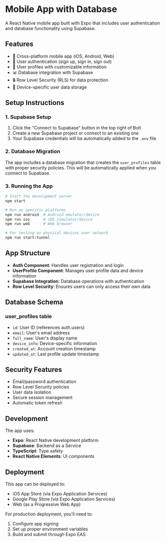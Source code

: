 # Mobile App with Database

A React Native mobile app built with Expo that includes user authentication and database functionality using Supabase.

## Features

- 📱 Cross-platform mobile app (iOS, Android, Web)
- 🔐 User authentication (sign up, sign in, sign out)
- 👤 User profiles with customizable information
- 📊 Database integration with Supabase
- 🔒 Row Level Security (RLS) for data protection
- 📱 Device-specific user data storage

## Setup Instructions

### 1. Supabase Setup

1. Click the "Connect to Supabase" button in the top right of Bolt
2. Create a new Supabase project or connect to an existing one
3. Your Supabase credentials will be automatically added to the `.env` file

### 2. Database Migration

The app includes a database migration that creates the `user_profiles` table with proper security policies. This will be automatically applied when you connect to Supabase.

### 3. Running the App

```bash
# Start the development server
npm start

# Run on specific platforms
npm run android  # Android emulator/device
npm run ios      # iOS simulator/device
npm run web      # Web browser

# For testing on physical devices over network
npm run start:tunnel
```

## App Structure

- **Auth Component**: Handles user registration and login
- **UserProfile Component**: Manages user profile data and device information
- **Supabase Integration**: Database operations with authentication
- **Row Level Security**: Ensures users can only access their own data

## Database Schema

### user_profiles table
- `id`: User ID (references auth.users)
- `email`: User's email address
- `full_name`: User's display name
- `device_info`: Device-specific information
- `created_at`: Account creation timestamp
- `updated_at`: Last profile update timestamp

## Security Features

- Email/password authentication
- Row Level Security policies
- User data isolation
- Secure session management
- Automatic token refresh

## Development

The app uses:
- **Expo**: React Native development platform
- **Supabase**: Backend as a Service
- **TypeScript**: Type safety
- **React Native Elements**: UI components

## Deployment

This app can be deployed to:
- iOS App Store (via Expo Application Services)
- Google Play Store (via Expo Application Services)
- Web (as a Progressive Web App)

For production deployment, you'll need to:
1. Configure app signing
2. Set up proper environment variables
3. Build and submit through Expo EAS